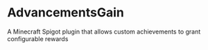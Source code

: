 # AdvancementsGain
A Minecraft Spigot plugin that allows custom achievements to grant configurable rewards
